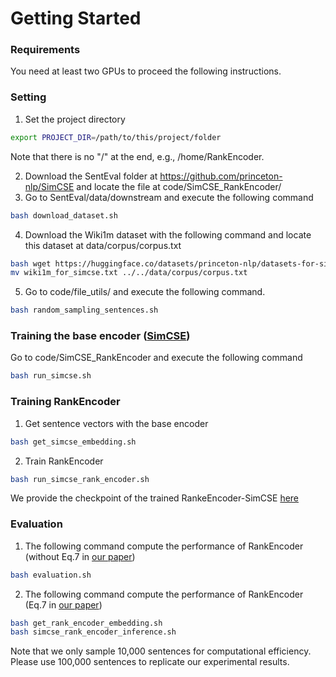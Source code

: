 # Getting Started

### Requirements
You need at least two GPUs to proceed the following instructions.

### Setting
1. Set the project directory
```bash
export PROJECT_DIR=/path/to/this/project/folder
```
Note that there is no "/" at the end, e.g., /home/RankEncoder.

2. Download the SentEval folder at https://github.com/princeton-nlp/SimCSE and locate the file at code/SimCSE\_RankEncoder/
3. Go to SentEval/data/downstream and execute the following command
```bash 
bash download_dataset.sh
```
4. Download the Wiki1m dataset with the following command and locate this dataset at data/corpus/corpus.txt
```bash
bash wget https://huggingface.co/datasets/princeton-nlp/datasets-for-simcse/resolve/main/wiki1m_for_simcse.txt
mv wiki1m_for_simcse.txt ../../data/corpus/corpus.txt
```
5. Go to code/file\_utils/ and execute the following command.
```bash
bash random_sampling_sentences.sh
```

### Training the base encoder ([SimCSE](https://aclanthology.org/2021.emnlp-main.552/))
Go to code/SimCSE\_RankEncoder and execute the following command
```bash
bash run_simcse.sh
```

### Training RankEncoder
1. Get sentence vectors with the base encoder
```bash
bash get_simcse_embedding.sh
```
2. Train RankEncoder
```bash
bash run_simcse_rank_encoder.sh
```

We provide the checkpoint of the trained RankeEncoder-SimCSE [here](https://drive.google.com/file/d/15BvamHk4zuCSU1slOWb37bnncJ2GGIwX/view?usp=sharing)

### Evaluation
1. The following command compute the performance of RankEncoder (without Eq.7 in [our paper](https://arxiv.org/pdf/2209.04333.pdf))
```bash
bash evaluation.sh
```

2. The following command compute the performance of RankEncoder (Eq.7 in [our paper](https://arxiv.org/pdf/2209.04333.pdf))
```bash
bash get_rank_encoder_embedding.sh
bash simcse_rank_encoder_inference.sh
```
Note that we only sample 10,000 sentences for computational efficiency. Please use 100,000 sentences to replicate our experimental results.
